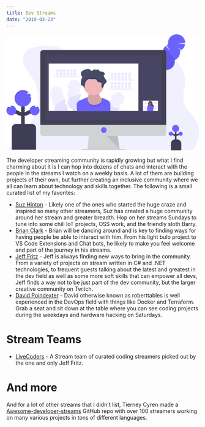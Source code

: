 ```yaml
---
title: Dev Streams
date: "2019-03-23"
---
```


![Stream SVG](../images/video.svg)

The developer streaming community is rapidly growing but what I find charming about it is I can hop into dozens of chats and interact with the people in the streams I watch on a weekly basis. A lot of them are building projects of their own, but further creating an inclusive community where we all can learn about technology and skills together. The following is a small curated list of my favorites:

- [Suz Hinton](https://twitch.tv/noopkat) - Likely one of the ones who started the huge craze and inspired so many other streamers, Suz has created a huge community around her stream and greater breadth. Hop on her streams Sundays to tune into some chill IoT projects, OSS work, and the friendly sloth Barry.
- [Brian Clark](https://twitch.tv/clarkio) - Brian will be dancing around and is key to finding ways for having people be able to interact with him. From his light bulb project to VS Code Extensions and Chat bots, he likely to make you feel welcome and part of the journey in his streams.
- [Jeff Fritz](https://twitch.tv/csharpfritz) - Jeff is always finding new ways to bring in the community. From a variety of projects on stream written in C# and .NET technologies, to frequent guests talking about the latest and greatest in the dev field as well as some more soft skills that can empower all devs, Jeff finds a way not to be just part of the dev community, but the larger creative community on Twitch.
- [David Poindexter](https://twitch.tv/roberttables) - David otherwise known as roberttables is well experienced in the DevOps field with things like Docker and Terraform. Grab a seat and sit down at the table where you can see coding projects during the weekdays and hardware hacking on Saturdays.

# Stream Teams

- [LiveCoders](https://livecoders.dev) - A Stream team of curated coding streamers picked out by the one and only Jeff Fritz.

# And more

And for a lot of other streams that I didn't list, Tierney Cyren made a [Awesome-developer-streams](https://github.com/bnb/awesome-developer-streams) GitHub repo with over 100 streamers working on many various projects in tons of different languages.
